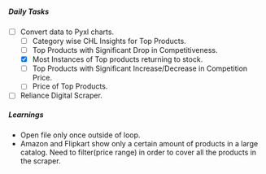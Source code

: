 ##### Daily Tasks
- [ ] Convert data to Pyxl charts.
	- [ ] Category wise CHL Insights for Top Products.
	- [ ] Top Products with Significant Drop in Competitiveness.
	- [x] Most Instances of Top products returning to stock.
	- [ ] Top Products with Significant Increase/Decrease in Competition Price.
	- [ ] Price of Top Products.
- [ ] Reliance Digital Scraper.

##### Learnings
- Open file only once outside of loop.
- Amazon and Flipkart show only a certain amount of products in a large catalog. Need to filter(price range) in order to cover all the products in the scraper. 